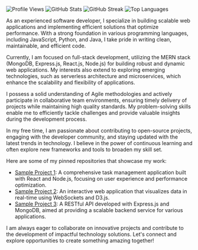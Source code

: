![Profile Views](https://komarev.com/ghpvc/?username=eddahreidars831)
![GitHub Stats](https://github-readme-stats.vercel.app/api?username=eddahreidars831&show_icons=true&theme=radical)
![GitHub Streak](https://streak-stats.demolab.com?user=eddahreidars831&theme=radical)
![Top Languages](https://github-readme-stats.vercel.app/api/top-langs/?username=eddahreidars831&layout=compact&theme=radical)

As an experienced software developer, I specialize in building scalable web applications and implementing efficient solutions that optimize performance. With a strong foundation in various programming languages, including JavaScript, Python, and Java, I take pride in writing clean, maintainable, and efficient code.

Currently, I am focused on full-stack development, utilizing the MERN stack (MongoDB, Express.js, React.js, Node.js) for building robust and dynamic web applications. My interests also extend to exploring emerging technologies, such as serverless architecture and microservices, which enhance the scalability and flexibility of applications.

I possess a solid understanding of Agile methodologies and actively participate in collaborative team environments, ensuring timely delivery of projects while maintaining high quality standards. My problem-solving skills enable me to efficiently tackle challenges and provide valuable insights during the development process.

In my free time, I am passionate about contributing to open-source projects, engaging with the developer community, and staying updated with the latest trends in technology. I believe in the power of continuous learning and often explore new frameworks and tools to broaden my skill set.

Here are some of my pinned repositories that showcase my work:

- [Sample Project 1](https://github.com/eddahreidars831/sample-project-1): A comprehensive task management application built with React and Node.js, focusing on user experience and performance optimization.
- [Sample Project 2](https://github.com/eddahreidars831/sample-project-2): An interactive web application that visualizes data in real-time using WebSockets and D3.js.
- [Sample Project 3](https://github.com/eddahreidars831/sample-project-3): A RESTful API developed with Express.js and MongoDB, aimed at providing a scalable backend service for various applications.

I am always eager to collaborate on innovative projects and contribute to the development of impactful technology solutions. Let's connect and explore opportunities to create something amazing together!
